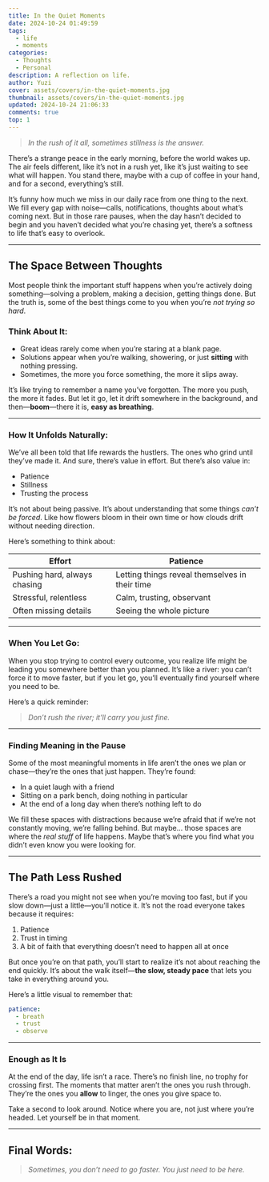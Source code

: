 ```yaml
---
title: In the Quiet Moments
date: 2024-10-24 01:49:59
tags:
  - life
  - moments
categories:
  - Thoughts
  - Personal
description: A reflection on life.
author: Yuzi
cover: assets/covers/in-the-quiet-moments.jpg
thumbnail: assets/covers/in-the-quiet-moments.jpg
updated: 2024-10-24 21:06:33
comments: true
top: 1
---
```


> _In the rush of it all, sometimes stillness is the answer._

There’s a strange peace in the early morning, before the world wakes up. The air feels different, like it’s not in a rush yet, like it’s just waiting to see what will happen. You stand there, maybe with a cup of coffee in your hand, and for a second, everything’s still.

It’s funny how much we miss in our daily race from one thing to the next. We fill every gap with noise—calls, notifications, thoughts about what’s coming next. But in those rare pauses, when the day hasn’t decided to begin and you haven’t decided what you’re chasing yet, there’s a softness to life that’s easy to overlook.

---

## **The Space Between Thoughts**

Most people think the important stuff happens when you’re actively doing something—solving a problem, making a decision, getting things done. But the truth is, some of the best things come to you when you’re _not trying so hard_.

### **Think About It**:

- Great ideas rarely come when you’re staring at a blank page.
- Solutions appear when you’re walking, showering, or just **sitting** with nothing pressing.
- Sometimes, the more you force something, the more it slips away.

It’s like trying to remember a name you’ve forgotten. The more you push, the more it fades. But let it go, let it drift somewhere in the background, and then—**boom**—there it is, **easy as breathing**.

---

### **How It Unfolds Naturally**:

We’ve all been told that life rewards the hustlers. The ones who grind until they’ve made it. And sure, there’s value in effort. But there’s also value in:

- Patience
- Stillness
- Trusting the process

It’s not about being passive. It’s about understanding that some things _can’t be forced_. Like how flowers bloom in their own time or how clouds drift without needing direction.

Here’s something to think about:

| Effort                       | Patience                                       |
| ---------------------------- | ---------------------------------------------- |
| Pushing hard, always chasing | Letting things reveal themselves in their time |
| Stressful, relentless        | Calm, trusting, observant                      |
| Often missing details        | Seeing the whole picture                       |

---

### **When You Let Go**:

When you stop trying to control every outcome, you realize life might be leading you somewhere better than you planned. It’s like a river: you can’t force it to move faster, but if you let go, you’ll eventually find yourself where you need to be.

Here’s a quick reminder:

> _Don’t rush the river; it’ll carry you just fine._

---

### **Finding Meaning in the Pause**

Some of the most meaningful moments in life aren’t the ones we plan or chase—they’re the ones that just happen. They’re found:

- In a quiet laugh with a friend
- Sitting on a park bench, doing nothing in particular
- At the end of a long day when there’s nothing left to do

We fill these spaces with distractions because we’re afraid that if we’re not constantly moving, we’re falling behind. But maybe... those spaces are where the _real stuff_ of life happens. Maybe that’s where you find what you didn’t even know you were looking for.

---

## **The Path Less Rushed**

There’s a road you might not see when you’re moving too fast, but if you slow down—just a little—you’ll notice it. It’s not the road everyone takes because it requires:

1. Patience
2. Trust in timing
3. A bit of faith that everything doesn’t need to happen all at once

But once you’re on that path, you’ll start to realize it’s not about reaching the end quickly. It’s about the walk itself—**the slow, steady pace** that lets you take in everything around you.

Here’s a little visual to remember that:

```yaml
patience:
  - breath
  - trust
  - observe
```

---

### **Enough as It Is**

At the end of the day, life isn’t a race. There’s no finish line, no trophy for crossing first. The moments that matter aren’t the ones you rush through. They’re the ones you **allow** to linger, the ones you give space to.

Take a second to look around. Notice where you are, not just where you’re headed. Let yourself be in that moment.

---

## **Final Words**:

> _Sometimes, you don’t need to go faster. You just need to be here._
